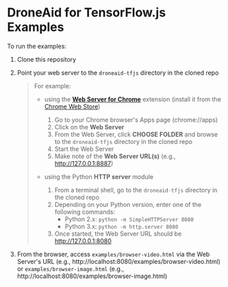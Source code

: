 # DroneAid for TensorFlow.js Examples

To run the examples:

1. Clone this repository

1. Point your web server to the `droneaid-tfjs` directory in the cloned repo

   > For example:
   >
   > - using the **[Web Server for Chrome](https://github.com/kzahel/web-server-chrome)** extension (install it from the [Chrome Web Store](https://chrome.google.com/webstore/detail/web-server-for-chrome/ofhbbkphhbklhfoeikjpcbhemlocgigb))
   >
   >   1. Go to your Chrome browser's Apps page (chrome://apps)
   >   1. Click on the **Web Server**
   >   1. From the Web Server, click **CHOOSE FOLDER** and browse to the `droneaid-tfjs` directory in the cloned repo
   >   1. Start the Web Server
   >   1. Make note of the **Web Server URL(s)** (e.g., http://127.0.0.1:8887)
   >
   > - using the Python **HTTP server** module
   >
   >   1. From a terminal shell, go to the `droneaid-tfjs` directory in the cloned repo
   >   1. Depending on your Python version, enter one of the following commands:
   >      - Python 2.x: `python -m SimpleHTTPServer 8080`
   >      - Python 3.x: `python -m http.server 8080`
   >   1. Once started, the Web Server URL should be http://127.0.0.1:8080

1. From the browser, access `examples/browser-video.html` via the Web Server's URL (e.g., http://localhost:8080/examples/browser-video.html) or `examples/browser-image.html` (e.g., http://localhost:8080/examples/browser-image.html)
